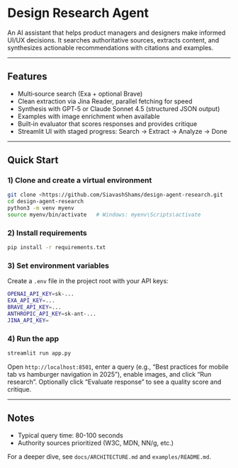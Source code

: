 # Design Research Agent

An AI assistant that helps product managers and designers make informed UI/UX decisions. It searches authoritative sources, extracts content, and synthesizes actionable recommendations with citations and examples. 

---

## Features
- Multi‑source search (Exa + optional Brave)
- Clean extraction via Jina Reader, parallel fetching for speed
- Synthesis with GPT‑5 or Claude Sonnet 4.5 (structured JSON output)
- Examples with image enrichment when available
- Built‑in evaluator that scores responses and provides critique
- Streamlit UI with staged progress: Search → Extract → Analyze → Done

---

## Quick Start

### 1) Clone and create a virtual environment
```bash
git clone <https://github.com/SiavashShams/design-agent-research.git
cd design-agent-research
python3 -m venv myenv
source myenv/bin/activate   # Windows: myenv\Scripts\activate
```

### 2) Install requirements
```bash
pip install -r requirements.txt
```

### 3) Set environment variables
Create a `.env` file in the project root with your API keys:

```bash
OPENAI_API_KEY=sk-...
EXA_API_KEY=...
BRAVE_API_KEY=...
ANTHROPIC_API_KEY=sk-ant-...
JINA_API_KEY=
```

### 4) Run the app
```bash
streamlit run app.py
```

Open `http://localhost:8501`, enter a query (e.g., “Best practices for mobile tab vs hamburger navigation in 2025”), enable images, and click “Run research”. Optionally click “Evaluate response” to see a quality score and critique.

---

## Notes
- Typical query time: 80-100 seconds 
- Authority sources prioritized (W3C, MDN, NN/g, etc.)

For a deeper dive, see `docs/ARCHITECTURE.md` and `examples/README.md`.
